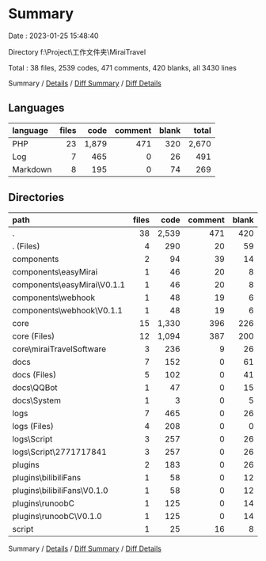 # Summary

Date : 2023-01-25 15:48:40

Directory f:\\Project\\工作文件夹\\MiraiTravel

Total : 38 files,  2539 codes, 471 comments, 420 blanks, all 3430 lines

Summary / [Details](details.md) / [Diff Summary](diff.md) / [Diff Details](diff-details.md)

## Languages
| language | files | code | comment | blank | total |
| :--- | ---: | ---: | ---: | ---: | ---: |
| PHP | 23 | 1,879 | 471 | 320 | 2,670 |
| Log | 7 | 465 | 0 | 26 | 491 |
| Markdown | 8 | 195 | 0 | 74 | 269 |

## Directories
| path | files | code | comment | blank | total |
| :--- | ---: | ---: | ---: | ---: | ---: |
| . | 38 | 2,539 | 471 | 420 | 3,430 |
| . (Files) | 4 | 290 | 20 | 59 | 369 |
| components | 2 | 94 | 39 | 14 | 147 |
| components\\easyMirai | 1 | 46 | 20 | 8 | 74 |
| components\\easyMirai\\V0.1.1 | 1 | 46 | 20 | 8 | 74 |
| components\\webhook | 1 | 48 | 19 | 6 | 73 |
| components\\webhook\\V0.1.1 | 1 | 48 | 19 | 6 | 73 |
| core | 15 | 1,330 | 396 | 226 | 1,952 |
| core (Files) | 12 | 1,094 | 387 | 200 | 1,681 |
| core\\miraiTravelSoftware | 3 | 236 | 9 | 26 | 271 |
| docs | 7 | 152 | 0 | 61 | 213 |
| docs (Files) | 5 | 102 | 0 | 41 | 143 |
| docs\\QQBot | 1 | 47 | 0 | 15 | 62 |
| docs\\System | 1 | 3 | 0 | 5 | 8 |
| logs | 7 | 465 | 0 | 26 | 491 |
| logs (Files) | 4 | 208 | 0 | 0 | 208 |
| logs\\Script | 3 | 257 | 0 | 26 | 283 |
| logs\\Script\\2771717841 | 3 | 257 | 0 | 26 | 283 |
| plugins | 2 | 183 | 0 | 26 | 209 |
| plugins\\bilibiliFans | 1 | 58 | 0 | 12 | 70 |
| plugins\\bilibiliFans\\V0.1.0 | 1 | 58 | 0 | 12 | 70 |
| plugins\\runoobC | 1 | 125 | 0 | 14 | 139 |
| plugins\\runoobC\\V0.1.0 | 1 | 125 | 0 | 14 | 139 |
| script | 1 | 25 | 16 | 8 | 49 |

Summary / [Details](details.md) / [Diff Summary](diff.md) / [Diff Details](diff-details.md)